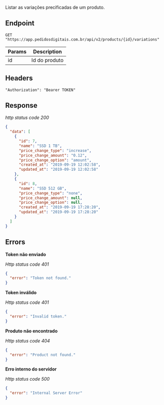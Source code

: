 Listar as variações precificadas de um produto.

## Endpoint

```
GET "https://app.pedidosdigitais.com.br/api/v2/products/{id}/variations"
```

| Params | Description   |
| ------ | ------------- |
| id     | Id do produto |

## Headers

```
"Authorization": "Bearer TOKEN"
```

## Response

_http status code 200_

```json
{
  "data": [
    {
      "id": 7,
      "name": "SSD 1 TB",
      "price_change_type": "increase",
      "price_change_amount": "0.12",
      "price_change_option": "amount",
      "created_at": "2019-09-19 12:02:58",
      "updated_at": "2019-09-19 12:02:58"
    },
    {
      "id": 8,
      "name": "SSD 512 GB",
      "price_change_type": "none",
      "price_change_amount": null,
      "price_change_option": null,
      "created_at": "2019-09-19 17:28:20",
      "updated_at": "2019-09-19 17:28:20"
    }
  ]
}
```

## Errors

**Token não enviado**

_Http status code 401_

```json
{
  "error": "Token not found."
}
```

**Token inválido**

_Http status code 401_

```json
{
  "error": "Invalid token."
}
```

**Produto não encontrado**

_Http status code 404_

```json
{
  "error": "Product not found."
}
```

**Erro interno do servidor**

_Http status code 500_

```json
{
  "error": "Internal Server Error"
}
```
